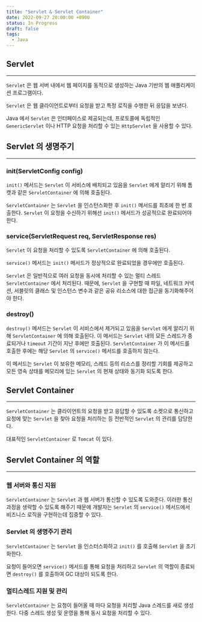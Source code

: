 ```yaml
---
title: "Servlet & Servlet Container"
date: 2022-09-27 20:00:00 +0900
status: In Progress
draft: false
tags:
  - Java
---
```


## Servlet

---

`Servlet` 은 웹 서버 내에서 웹 페이지를 동적으로 생성하는 Java 기반의 웹 애플리케이션 프로그램이다.

`Servlet` 은 웹 클라이언트로부터 요청을 받고 특정 로직을 수행한 뒤 응답을 보낸다.

Java 에서 `Servlet` 은 인터페이스로 제공되는데, 프로토콜에 독립적인 `GenericServlet` 이나 HTTP 요청을 처리할 수 있는 `HttpServlet` 을 사용할 수 있다.

## Servlet 의 생명주기

---

### init(ServletConfig config)

`init()` 메서드는 `Servlet` 이 서비스에 배치되고 있음을 `Servlet` 에게 알리기 위해 톰캣과 같은 `ServletContainer` 에 의해 호출된다.

`ServletContainer` 는 `Servlet` 을 인스턴스화한 후 `init()` 메서드를 최초에 한 번 호출한다. `Servlet` 이 요청을 수신하기 위해선 `init()` 메서드가 성공적으로 완료되어야 한다.

### service(ServletRequest req, ServletResponse res)

`Servlet` 이 요청을 처리할 수 있도록 `ServletContainer` 에 의해 호출된다.

`service()` 메서드는 `init()` 메서드가 정상적으로 완료되었을 경우에만 호출된다.

`Servlet` 은 일반적으로 여러 요청을 동시에 처리할 수 있는 멀티 스레드 `ServletContainer` 에서 처리된다. 때문에, `Servlet` 을 구현할 때 파일, 네트워크 커넥션, 서블릿의 클래스 및 인스턴스 변수과 같은 공유 리소스에 대한 접근을 동기화해주어야 한다.

### destroy()

`destroy()` 메서드는 `Servlet` 이 서비스에서 제거되고 있음을 `Servlet` 에게 알리기 위해 `ServletContainer` 에 의해 호출된다. 이 메서드는 `Servlet` 내의 모든 스레드가 종료되거나 `timeout` 기간이 지난 후에만 호출된다. `ServletContainer` 가 이 메서드를 호출한 후에는 해당 `Servlet` 의 `service()` 메서드를 호출하지 않는다.

이 메서드는 `Servlet` 이 보유한 메모리, 스레드 등의 리소스를 정리할 기회를 제공하고 모든 영속 상태를 메모리에 있는 `Servlet` 의 현재 상태와 동기화 되도록 한다.

## Servlet Container

---

`ServletContainer` 는 클라이언트의 요청을 받고 응답할 수 있도록 소켓으로 통신하고 요청에 맞는 `Servlet` 을 찾아 요청을 처리하는 등 전반적인 `Servlet` 의 관리를 담당한다.

대표적인 `ServletContainer` 로 `Tomcat` 이 있다.

## Servlet Container 의 역할

---

### 웹 서버와 통신 지원

`ServletContainer` 는 `Servlet` 과 웹 서버가 통신할 수 있도록 도와준다. 이러한 통신 과정을 생략할 수 있도록 해주기 때문에 개발자는 `Servlet` 의 `service()` 메서드에서 비즈니스 로직을 구현하는데 집중할 수 있다.

### Servlet 의 생명주기 관리

`ServletContainer` 는 `Servlet` 을 인스터스화하고 `init()` 를 호출해 `Servlet` 을 초기화한다.

요청이 들어오면 `service()` 메서드를 통해 요청을 처리하고 `Servlet` 의 역할이 종료되면 `destroy()` 를 호출하여 GC 대상이 되도록 한다.

### 멀티스레드 지원 및 관리

`ServletContainer` 는 요청이 들어올 때 마다 요청을 처리할 Java 스레드를 새로 생성한다. 다중 스레드 생성 및 운영을 통해 동시 요청을 처리할 수 있다.
